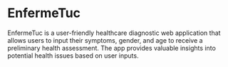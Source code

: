 # EnfermeTuc
EnfermeTuc is a user-friendly healthcare diagnostic web application that allows users to input their symptoms, gender, and age to receive a preliminary health assessment. The app provides valuable insights into potential health issues based on user inputs.
